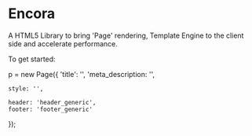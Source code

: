 # Encora
A HTML5 Library to bring 'Page' rendering, Template Engine to the client side and accelerate performance.

To get started:

p = new Page({ 
  'title': '',
  'meta_description: '',
  
    style: '',

    header: 'header_generic',
    footer: 'footer_generic'
});

